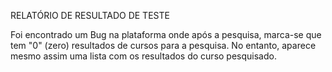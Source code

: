 RELATÓRIO DE RESULTADO DE TESTE

Foi encontrado um Bug na plataforma onde após a pesquisa, marca-se que tem "0" (zero) resultados de cursos para a pesquisa. No entanto, aparece mesmo assim uma lista com os resultados do curso pesquisado.
